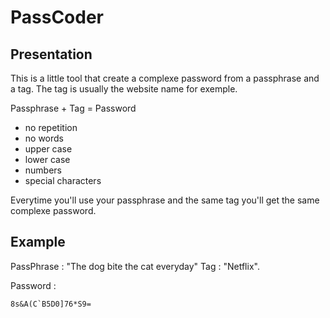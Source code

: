 # PassCoder

## Presentation
This is a little tool that create a complexe password from a passphrase and a tag. The tag is usually the website name for exemple.

Passphrase + Tag = Password 
* no repetition
* no words
* upper case
* lower case
* numbers
* special characters
    
Everytime you'll use your passphrase and the same tag you'll get the same complexe password.

## Example
PassPhrase : "The dog bite the cat everyday"
Tag : "Netflix". 

Password : 
```
8s&A(C`B5D0]76*S9=
```
